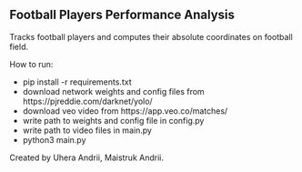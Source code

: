 <head>
<h2>Football Players Performance Analysis</h2>
</head>
<body>
<main>
  
<p>Tracks football players and computes their absolute coordinates on football field.</p>
</main>
 
<p>How to run: </p>
<ul>
<li>pip install -r requirements.txt</li>
<li>download network weights and config files from https://pjreddie.com/darknet/yolo/</li>
<li>download veo video from https://app.veo.co/matches/</li>
<li>write path to weights and config file in config.py</li>
<li>write path to video files in main.py</li>
<li>python3 main.py</li>
</ul>
<footer>Created by Uhera Andrii, Maistruk Andrii.</footer> 
</body>